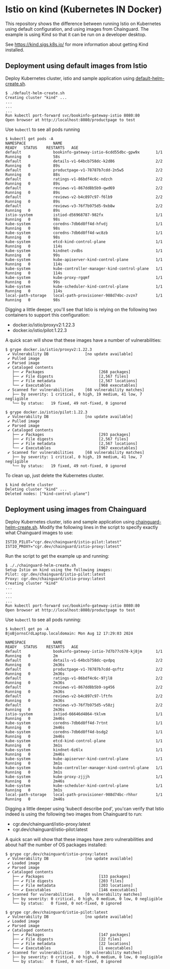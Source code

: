 # Istio on kind (Kubernetes IN Docker)

This repository shows the difference between running Istio on Kubernetes using default configuration, 
and using images from Chainguard. The example is using Kind so that it can be run on a developer desktop.

See https://kind.sigs.k8s.io/ for more information about getting Kind installed.

## Deployment using default images from Istio
Deploy Kubernetes cluster, istio and sample application using [default-helm-create.sh](default-helm-create.sh).
```
$ ./default-helm-create.sh
Creating cluster "kind" ...
...
...
...
Run kubectl port-forward svc/bookinfo-gateway-istio 8080:80
Open browser at http://localhost:8080/productpage to test
```
Use `kubectl` to see all pods running
```
$ kubectl get pods -A
NAMESPACE            NAME                                         READY   STATUS    RESTARTS   AGE
default              bookinfo-gateway-istio-6cdd55dbc-gpw9x       1/1     Running   0          58s
default              details-v1-64bcb758dc-k2d86                  2/2     Running   0          89s
default              productpage-v1-78787b7cdd-2n5w5              2/2     Running   0          88s
default              ratings-v1-86bdf4c6c-ndzch                   2/2     Running   0          89s
default              reviews-v1-867dd8b5b9-qwd69                  2/2     Running   0          89s
default              reviews-v2-b4c897c97-f6lb9                   2/2     Running   0          89s
default              reviews-v3-76f7b975d5-9xb8w                  2/2     Running   0          89s
istio-system         istiod-d56968787-982fx                       1/1     Running   0          98s
kube-system          coredns-7db6d8ff4d-hfvdj                     1/1     Running   0          98s
kube-system          coredns-7db6d8ff4d-wc8zb                     1/1     Running   0          98s
kube-system          etcd-kind-control-plane                      1/1     Running   0          114s
kube-system          kindnet-zvdbs                                1/1     Running   0          99s
kube-system          kube-apiserver-kind-control-plane            1/1     Running   0          114s
kube-system          kube-controller-manager-kind-control-plane   1/1     Running   0          114s
kube-system          kube-proxy-rgqmf                             1/1     Running   0          99s
kube-system          kube-scheduler-kind-control-plane            1/1     Running   0          114s
local-path-storage   local-path-provisioner-988d74bc-zvzn7        1/1     Running   0          98s
```
Digging a little deeper, you'll see that Istio is relying on the following two containers to support this configuration:
* docker.io/istio/proxyv2:1.22.3
* docker.io/istio/pilot:1.22.3

A quick scan will show that these images have a number of vulnerabilities:
```
$ grype docker.io/istio/proxyv2:1.22.3
 ✔ Vulnerability DB                [no update available]
 ✔ Pulled image
 ✔ Parsed image
 ✔ Cataloged contents
   ├── ✔ Packages                        [268 packages]
   ├── ✔ File digests                    [2,567 files]
   ├── ✔ File metadata                   [2,567 locations]
   └── ✔ Executables                     [968 executables]
 ✔ Scanned for vulnerabilities     [68 vulnerability matches]
   ├── by severity: 1 critical, 0 high, 19 medium, 41 low, 7 negligible
   └── by status:   19 fixed, 49 not-fixed, 0 ignored

$ grype docker.io/istio/pilot:1.22.3
 ✔ Vulnerability DB                [no update available]
 ✔ Pulled image
 ✔ Parsed image
 ✔ Cataloged contents
   ├── ✔ Packages                        [293 packages]
   ├── ✔ File digests                    [2,567 files]
   ├── ✔ File metadata                   [2,567 locations]
   └── ✔ Executables                     [967 executables]
 ✔ Scanned for vulnerabilities     [68 vulnerability matches]
   ├── by severity: 1 critical, 0 high, 19 medium, 41 low, 7 negligible
   └── by status:   19 fixed, 49 not-fixed, 0 ignored
```
To clean up, just delete the Kubernetes cluster.
```
$ kind delete cluster
Deleting cluster "kind" ...
Deleted nodes: ["kind-control-plane"]
```

## Deployment using images from Chainguard
Deploy Kubernetes cluster, istio and sample application using [chainguard-helm-create.sh](chainguard-helm-create.sh). Modify the following lines in the script to specify exactly what Chainguard images to use:
```
ISTIO_PILOT="cgr.dev/chainguard/istio-pilot:latest"
ISTIO_PROXY="cgr.dev/chainguard/istio-proxy:latest"
```

Run the script to get the example up and running:
```
$ ././chainguard-helm-create.sh
Setup Istio on kind using the following images:
Pilot: cgr.dev/chainguard/istio-pilot:latest
Proxy: cgr.dev/chainguard/istio-proxy:latest
Creating cluster "kind"
...
...
...
...
Run kubectl port-forward svc/bookinfo-gateway-istio 8080:80
Open browser at http://localhost:8080/productpage to test
```
Use `kubectl` to see all pods running:
```
$ kubectl get po -A                                           BjoBjornsCrdLaptop.localdomain: Mon Aug 12 17:29:03 2024

NAMESPACE            NAME                                         READY   STATUS    RESTARTS   AGE
default              bookinfo-gateway-istio-7d7b77c678-kj8jm      1/1     Running   0          2m
default              details-v1-64bcb758dc-qvdpq                  2/2     Running   0          2m36s
default              productpage-v1-78787b7cdd-qsftz              2/2     Running   0          2m36s
default              ratings-v1-86bdf4c6c-97jl8                   2/2     Running   0          2m36s
default              reviews-v1-867dd8b5b9-sg456                  2/2     Running   0          2m36s
default              reviews-v2-b4c897c97-lftfn                   2/2     Running   0          2m36s
default              reviews-v3-76f7b975d5-v58zj                  2/2     Running   0          2m36s
istio-system         istiod-66646d4864-tklvm                      1/1     Running   0          2m46s
kube-system          coredns-7db6d8ff4d-7rtnt                     1/1     Running   0          2m46s
kube-system          coredns-7db6d8ff4d-bsdg2                     1/1     Running   0          2m46s
kube-system          etcd-kind-control-plane                      1/1     Running   0          3m1s
kube-system          kindnet-6z6lx                                1/1     Running   0          2m46s
kube-system          kube-apiserver-kind-control-plane            1/1     Running   0          3m1s
kube-system          kube-controller-manager-kind-control-plane   1/1     Running   0          3m1s
kube-system          kube-proxy-zjjjh                             1/1     Running   0          2m46s
kube-system          kube-scheduler-kind-control-plane            1/1     Running   0          3m1s
local-path-storage   local-path-provisioner-988d74bc-rhhxr        1/1     Running   0          2m46s
```
Digging a little deeper using 'kubectl describe pod', you'can verify that Istio indeed is using the following two images from Chainguard to run:
* cgr.dev/chainguard/istio-proxy:latest
* cgr.dev/chainguard/istio-pilot:latest

A quick scan will show that these images have zero vulnerabilities and about half the number of OS packages installed:
```
$ grype cgr.dev/chainguard/istio-proxy:latest
 ✔ Vulnerability DB                [no update available]
 ✔ Loaded image
 ✔ Parsed image
 ✔ Cataloged contents
   ├── ✔ Packages                        [133 packages]
   ├── ✔ File digests                    [203 files]
   ├── ✔ File metadata                   [203 locations]
   └── ✔ Executables                     [146 executables]
 ✔ Scanned for vulnerabilities     [0 vulnerability matches]
   ├── by severity: 0 critical, 0 high, 0 medium, 0 low, 0 negligible
   └── by status:   0 fixed, 0 not-fixed, 0 ignored

$ grype cgr.dev/chainguard/istio-pilot:latest
 ✔ Vulnerability DB                [no update available]
 ✔ Loaded image
 ✔ Parsed image
 ✔ Cataloged contents
   ├── ✔ Packages                        [147 packages]
   ├── ✔ File digests                    [22 files]
   ├── ✔ File metadata                   [22 locations]
   └── ✔ Executables                     [1 executables]
 ✔ Scanned for vulnerabilities     [0 vulnerability matches]
   ├── by severity: 0 critical, 0 high, 0 medium, 0 low, 0 negligible
   └── by status:   0 fixed, 0 not-fixed, 0 ignored
```
